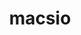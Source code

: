 ---
title: "macsio"
layout: cache
categories: [package, develop]
meta: {"versions": ["1.1"], "compilers": ["gcc@=11.3.0", "gcc@=11.4.0"], "oss": ["ubuntu22.04"], "platforms": ["linux"], "targets": ["x86_64_v3"], "stacks": ["root", "tutorial"], "num_specs": 30, "num_specs_by_stack": {"tutorial": 30, "root": 30}}
spec_details: [{"hash": "nfir63mur2ucbh3cugcigacayc6iz2jj", "compiler": "gcc@=11.3.0", "versions": ["1.1"], "os": "ubuntu22.04", "platform": "linux", "target": "x86_64_v3", "variants": ["build_system=cmake", "build_type=Release", "~exodus", "generator=make", "~hdf5", "~ipo", "+mpi", "patches=59479b9", "+pdb", "+scr", "~silo", "~szip", "~typhonio", "~zfp", "~zlib"], "stacks": ["tutorial", "root"], "size": "-", "tarball": "https://binaries.spack.io/develop/build_cache/linux-ubuntu22.04-x86_64_v3/gcc-11.3.0/macsio-1.1/linux-ubuntu22.04-x86_64_v3-gcc-11.3.0-macsio-1.1-nfir63mur2ucbh3cugcigacayc6iz2jj.spack"}, {"hash": "dj6nzdv2nbywrlusi44tcknlww46zc3o", "compiler": "gcc@=11.3.0", "versions": ["1.1"], "os": "ubuntu22.04", "platform": "linux", "target": "x86_64_v3", "variants": ["build_system=cmake", "build_type=Release", "~exodus", "generator=make", "~hdf5", "~ipo", "+mpi", "patches=59479b9", "+pdb", "+scr", "~silo", "~szip", "~typhonio", "~zfp", "~zlib"], "stacks": ["tutorial", "root"], "size": "-", "tarball": "https://binaries.spack.io/develop/build_cache/linux-ubuntu22.04-x86_64_v3/gcc-11.3.0/macsio-1.1/linux-ubuntu22.04-x86_64_v3-gcc-11.3.0-macsio-1.1-dj6nzdv2nbywrlusi44tcknlww46zc3o.spack"}, {"hash": "lamwv7z5vgsp5veswaflfgmz5arto6v2", "compiler": "gcc@=11.3.0", "versions": ["1.1"], "os": "ubuntu22.04", "platform": "linux", "target": "x86_64_v3", "variants": ["build_system=cmake", "build_type=Release", "~exodus", "generator=make", "~hdf5", "~ipo", "+mpi", "patches=59479b9", "+pdb", "+scr", "~silo", "~szip", "~typhonio", "~zfp", "~zlib"], "stacks": ["tutorial", "root"], "size": "-", "tarball": "https://binaries.spack.io/develop/build_cache/linux-ubuntu22.04-x86_64_v3/gcc-11.3.0/macsio-1.1/linux-ubuntu22.04-x86_64_v3-gcc-11.3.0-macsio-1.1-lamwv7z5vgsp5veswaflfgmz5arto6v2.spack"}, {"hash": "hj5srv5cmojnutwed73s5aclcxr4mv2b", "compiler": "gcc@=11.3.0", "versions": ["1.1"], "os": "ubuntu22.04", "platform": "linux", "target": "x86_64_v3", "variants": ["build_system=cmake", "build_type=Release", "~exodus", "generator=make", "~hdf5", "~ipo", "+mpi", "patches=59479b9", "+pdb", "+scr", "~silo", "~szip", "~typhonio", "~zfp", "~zlib"], "stacks": ["tutorial", "root"], "size": "-", "tarball": "https://binaries.spack.io/develop/build_cache/linux-ubuntu22.04-x86_64_v3/gcc-11.3.0/macsio-1.1/linux-ubuntu22.04-x86_64_v3-gcc-11.3.0-macsio-1.1-hj5srv5cmojnutwed73s5aclcxr4mv2b.spack"}, {"hash": "dlgfuvstug4q6rjfe6loz3jqxepi2goo", "compiler": "gcc@=11.3.0", "versions": ["1.1"], "os": "ubuntu22.04", "platform": "linux", "target": "x86_64_v3", "variants": ["build_system=cmake", "build_type=Release", "~exodus", "generator=make", "~hdf5", "~ipo", "+mpi", "patches=59479b9", "+pdb", "+scr", "~silo", "~szip", "~typhonio", "~zfp", "~zlib"], "stacks": ["tutorial", "root"], "size": "-", "tarball": "https://binaries.spack.io/develop/build_cache/linux-ubuntu22.04-x86_64_v3/gcc-11.3.0/macsio-1.1/linux-ubuntu22.04-x86_64_v3-gcc-11.3.0-macsio-1.1-dlgfuvstug4q6rjfe6loz3jqxepi2goo.spack"}, {"hash": "3cxb4y3btnbvbyn562cyyh72bn3nxs4p", "compiler": "gcc@=11.3.0", "versions": ["1.1"], "os": "ubuntu22.04", "platform": "linux", "target": "x86_64_v3", "variants": ["build_system=cmake", "build_type=Release", "~exodus", "generator=make", "~hdf5", "~ipo", "+mpi", "patches=59479b9", "+pdb", "+scr", "~silo", "~szip", "~typhonio", "~zfp", "~zlib"], "stacks": ["tutorial", "root"], "size": "-", "tarball": "https://binaries.spack.io/develop/build_cache/linux-ubuntu22.04-x86_64_v3/gcc-11.3.0/macsio-1.1/linux-ubuntu22.04-x86_64_v3-gcc-11.3.0-macsio-1.1-3cxb4y3btnbvbyn562cyyh72bn3nxs4p.spack"}, {"hash": "l2itwg7oz2ov57iekzwj4syt4s5xao74", "compiler": "gcc@=11.3.0", "versions": ["1.1"], "os": "ubuntu22.04", "platform": "linux", "target": "x86_64_v3", "variants": ["build_system=cmake", "build_type=Release", "~exodus", "generator=make", "~hdf5", "~ipo", "+mpi", "patches=59479b9", "+pdb", "+scr", "~silo", "~szip", "~typhonio", "~zfp", "~zlib"], "stacks": ["tutorial", "root"], "size": "-", "tarball": "https://binaries.spack.io/develop/build_cache/linux-ubuntu22.04-x86_64_v3/gcc-11.3.0/macsio-1.1/linux-ubuntu22.04-x86_64_v3-gcc-11.3.0-macsio-1.1-l2itwg7oz2ov57iekzwj4syt4s5xao74.spack"}, {"hash": "lkfmyq3njnn5awu5q3hnbpzqu5dcqn5l", "compiler": "gcc@=11.3.0", "versions": ["1.1"], "os": "ubuntu22.04", "platform": "linux", "target": "x86_64_v3", "variants": ["build_system=cmake", "build_type=Release", "~exodus", "generator=make", "~hdf5", "~ipo", "+mpi", "patches=59479b9", "+pdb", "+scr", "~silo", "~szip", "~typhonio", "~zfp", "~zlib"], "stacks": ["tutorial", "root"], "size": "-", "tarball": "https://binaries.spack.io/develop/build_cache/linux-ubuntu22.04-x86_64_v3/gcc-11.3.0/macsio-1.1/linux-ubuntu22.04-x86_64_v3-gcc-11.3.0-macsio-1.1-lkfmyq3njnn5awu5q3hnbpzqu5dcqn5l.spack"}, {"hash": "qolfmf5dwcoih6zbkrvdmkmqorddwsyx", "compiler": "gcc@=11.3.0", "versions": ["1.1"], "os": "ubuntu22.04", "platform": "linux", "target": "x86_64_v3", "variants": ["build_system=cmake", "build_type=Release", "~exodus", "generator=make", "~hdf5", "~ipo", "+mpi", "patches=59479b9", "+pdb", "+scr", "~silo", "~szip", "~typhonio", "~zfp", "~zlib"], "stacks": ["tutorial", "root"], "size": "-", "tarball": "https://binaries.spack.io/develop/build_cache/linux-ubuntu22.04-x86_64_v3/gcc-11.3.0/macsio-1.1/linux-ubuntu22.04-x86_64_v3-gcc-11.3.0-macsio-1.1-qolfmf5dwcoih6zbkrvdmkmqorddwsyx.spack"}, {"hash": "bbdhqbdmxphisjug4ivonbcan3vzn6f2", "compiler": "gcc@=11.3.0", "versions": ["1.1"], "os": "ubuntu22.04", "platform": "linux", "target": "x86_64_v3", "variants": ["build_system=cmake", "build_type=Release", "~exodus", "generator=make", "~hdf5", "~ipo", "+mpi", "patches=59479b9", "+pdb", "+scr", "~silo", "~szip", "~typhonio", "~zfp", "~zlib"], "stacks": ["tutorial", "root"], "size": "-", "tarball": "https://binaries.spack.io/develop/build_cache/linux-ubuntu22.04-x86_64_v3/gcc-11.3.0/macsio-1.1/linux-ubuntu22.04-x86_64_v3-gcc-11.3.0-macsio-1.1-bbdhqbdmxphisjug4ivonbcan3vzn6f2.spack"}, {"hash": "5uyusewaxj3henxmxzycvzkpdkcf4lkr", "compiler": "gcc@=11.3.0", "versions": ["1.1"], "os": "ubuntu22.04", "platform": "linux", "target": "x86_64_v3", "variants": ["build_system=cmake", "build_type=Release", "~exodus", "generator=make", "~hdf5", "~ipo", "+mpi", "patches=59479b9", "+pdb", "+scr", "~silo", "~szip", "~typhonio", "~zfp", "~zlib"], "stacks": ["tutorial", "root"], "size": "-", "tarball": "https://binaries.spack.io/develop/build_cache/linux-ubuntu22.04-x86_64_v3/gcc-11.3.0/macsio-1.1/linux-ubuntu22.04-x86_64_v3-gcc-11.3.0-macsio-1.1-5uyusewaxj3henxmxzycvzkpdkcf4lkr.spack"}, {"hash": "ehloauj7vv4afmijwpjrvc5hb52uqmjj", "compiler": "gcc@=11.3.0", "versions": ["1.1"], "os": "ubuntu22.04", "platform": "linux", "target": "x86_64_v3", "variants": ["build_system=cmake", "build_type=Release", "~exodus", "generator=make", "~hdf5", "~ipo", "+mpi", "patches=59479b9", "+pdb", "+scr", "~silo", "~szip", "~typhonio", "~zfp", "~zlib"], "stacks": ["tutorial", "root"], "size": "-", "tarball": "https://binaries.spack.io/develop/build_cache/linux-ubuntu22.04-x86_64_v3/gcc-11.3.0/macsio-1.1/linux-ubuntu22.04-x86_64_v3-gcc-11.3.0-macsio-1.1-ehloauj7vv4afmijwpjrvc5hb52uqmjj.spack"}, {"hash": "z3r3kqx5vdrerqagkrmhhqzzt73qc3rs", "compiler": "gcc@=11.3.0", "versions": ["1.1"], "os": "ubuntu22.04", "platform": "linux", "target": "x86_64_v3", "variants": ["build_system=cmake", "build_type=Release", "~exodus", "generator=make", "~hdf5", "~ipo", "+mpi", "patches=59479b9", "+pdb", "+scr", "~silo", "~szip", "~typhonio", "~zfp", "~zlib"], "stacks": ["tutorial", "root"], "size": "-", "tarball": "https://binaries.spack.io/develop/build_cache/linux-ubuntu22.04-x86_64_v3/gcc-11.3.0/macsio-1.1/linux-ubuntu22.04-x86_64_v3-gcc-11.3.0-macsio-1.1-z3r3kqx5vdrerqagkrmhhqzzt73qc3rs.spack"}, {"hash": "u2ebwgrocvihejt52lp7ncuq7jjjiono", "compiler": "gcc@=11.3.0", "versions": ["1.1"], "os": "ubuntu22.04", "platform": "linux", "target": "x86_64_v3", "variants": ["build_system=cmake", "build_type=Release", "~exodus", "generator=make", "~hdf5", "~ipo", "+mpi", "patches=59479b9", "+pdb", "+scr", "~silo", "~szip", "~typhonio", "~zfp", "~zlib"], "stacks": ["tutorial", "root"], "size": "-", "tarball": "https://binaries.spack.io/develop/build_cache/linux-ubuntu22.04-x86_64_v3/gcc-11.3.0/macsio-1.1/linux-ubuntu22.04-x86_64_v3-gcc-11.3.0-macsio-1.1-u2ebwgrocvihejt52lp7ncuq7jjjiono.spack"}, {"hash": "empxzf6gzouwufs4tm6wpmbkhk27lt7k", "compiler": "gcc@=11.3.0", "versions": ["1.1"], "os": "ubuntu22.04", "platform": "linux", "target": "x86_64_v3", "variants": ["build_system=cmake", "build_type=Release", "~exodus", "generator=make", "~hdf5", "~ipo", "+mpi", "patches=59479b9", "+pdb", "+scr", "~silo", "~szip", "~typhonio", "~zfp", "~zlib"], "stacks": ["tutorial", "root"], "size": "-", "tarball": "https://binaries.spack.io/develop/build_cache/linux-ubuntu22.04-x86_64_v3/gcc-11.3.0/macsio-1.1/linux-ubuntu22.04-x86_64_v3-gcc-11.3.0-macsio-1.1-empxzf6gzouwufs4tm6wpmbkhk27lt7k.spack"}, {"hash": "zlm5eakuuzfzp5cgrwkzb4cf3fu7yfti", "compiler": "gcc@=11.3.0", "versions": ["1.1"], "os": "ubuntu22.04", "platform": "linux", "target": "x86_64_v3", "variants": ["build_system=cmake", "build_type=Release", "~exodus", "generator=make", "~hdf5", "~ipo", "+mpi", "patches=59479b9", "+pdb", "+scr", "~silo", "~szip", "~typhonio", "~zfp", "~zlib"], "stacks": ["tutorial", "root"], "size": "-", "tarball": "https://binaries.spack.io/develop/build_cache/linux-ubuntu22.04-x86_64_v3/gcc-11.3.0/macsio-1.1/linux-ubuntu22.04-x86_64_v3-gcc-11.3.0-macsio-1.1-zlm5eakuuzfzp5cgrwkzb4cf3fu7yfti.spack"}, {"hash": "zy2jzv62aths26zknhe3kzhm3vsvy6ws", "compiler": "gcc@=11.3.0", "versions": ["1.1"], "os": "ubuntu22.04", "platform": "linux", "target": "x86_64_v3", "variants": ["build_system=cmake", "build_type=Release", "~exodus", "generator=make", "~hdf5", "~ipo", "+mpi", "patches=59479b9", "+pdb", "+scr", "~silo", "~szip", "~typhonio", "~zfp", "~zlib"], "stacks": ["tutorial", "root"], "size": "-", "tarball": "https://binaries.spack.io/develop/build_cache/linux-ubuntu22.04-x86_64_v3/gcc-11.3.0/macsio-1.1/linux-ubuntu22.04-x86_64_v3-gcc-11.3.0-macsio-1.1-zy2jzv62aths26zknhe3kzhm3vsvy6ws.spack"}, {"hash": "re3zqvh27lsiplvskqlzwxoqolt2zyyx", "compiler": "gcc@=11.3.0", "versions": ["1.1"], "os": "ubuntu22.04", "platform": "linux", "target": "x86_64_v3", "variants": ["build_system=cmake", "build_type=Release", "~exodus", "generator=make", "~hdf5", "~ipo", "+mpi", "patches=59479b9", "+pdb", "+scr", "~silo", "~szip", "~typhonio", "~zfp", "~zlib"], "stacks": ["tutorial", "root"], "size": "-", "tarball": "https://binaries.spack.io/develop/build_cache/linux-ubuntu22.04-x86_64_v3/gcc-11.3.0/macsio-1.1/linux-ubuntu22.04-x86_64_v3-gcc-11.3.0-macsio-1.1-re3zqvh27lsiplvskqlzwxoqolt2zyyx.spack"}, {"hash": "erjzhgga6vrciut7o7t37ashct6zrbiy", "compiler": "gcc@=11.4.0", "versions": ["1.1"], "os": "ubuntu22.04", "platform": "linux", "target": "x86_64_v3", "variants": ["build_system=cmake", "build_type=Release", "~exodus", "generator=make", "~hdf5", "~ipo", "+mpi", "patches=59479b9", "+pdb", "+scr", "~silo", "~szip", "~typhonio", "~zfp", "~zlib"], "stacks": ["tutorial", "root"], "size": "-", "tarball": "https://binaries.spack.io/develop/build_cache/linux-ubuntu22.04-x86_64_v3/gcc-11.4.0/macsio-1.1/linux-ubuntu22.04-x86_64_v3-gcc-11.4.0-macsio-1.1-erjzhgga6vrciut7o7t37ashct6zrbiy.spack"}, {"hash": "aybnqaqpjpnih4upkgr53p4wr2aplpus", "compiler": "gcc@=11.4.0", "versions": ["1.1"], "os": "ubuntu22.04", "platform": "linux", "target": "x86_64_v3", "variants": ["build_system=cmake", "build_type=Release", "~exodus", "generator=make", "~hdf5", "~ipo", "+mpi", "patches=59479b9", "+pdb", "+scr", "~silo", "~szip", "~typhonio", "~zfp", "~zlib"], "stacks": ["tutorial", "root"], "size": "-", "tarball": "https://binaries.spack.io/develop/build_cache/linux-ubuntu22.04-x86_64_v3/gcc-11.4.0/macsio-1.1/linux-ubuntu22.04-x86_64_v3-gcc-11.4.0-macsio-1.1-aybnqaqpjpnih4upkgr53p4wr2aplpus.spack"}, {"hash": "4ea47booroakn7sdc3a2tam3auicbq2n", "compiler": "gcc@=11.4.0", "versions": ["1.1"], "os": "ubuntu22.04", "platform": "linux", "target": "x86_64_v3", "variants": ["build_system=cmake", "build_type=Release", "~exodus", "generator=make", "~hdf5", "~ipo", "+mpi", "patches=59479b9", "+pdb", "+scr", "~silo", "~szip", "~typhonio", "~zfp", "~zlib"], "stacks": ["tutorial", "root"], "size": "-", "tarball": "https://binaries.spack.io/develop/build_cache/linux-ubuntu22.04-x86_64_v3/gcc-11.4.0/macsio-1.1/linux-ubuntu22.04-x86_64_v3-gcc-11.4.0-macsio-1.1-4ea47booroakn7sdc3a2tam3auicbq2n.spack"}, {"hash": "xlytqbhrxyavmvolrk7au5bsgywyb772", "compiler": "gcc@=11.4.0", "versions": ["1.1"], "os": "ubuntu22.04", "platform": "linux", "target": "x86_64_v3", "variants": ["build_system=cmake", "build_type=Release", "~exodus", "generator=make", "~hdf5", "~ipo", "+mpi", "patches=59479b9", "+pdb", "+scr", "~silo", "~szip", "~typhonio", "~zfp", "~zlib"], "stacks": ["tutorial", "root"], "size": "-", "tarball": "https://binaries.spack.io/develop/build_cache/linux-ubuntu22.04-x86_64_v3/gcc-11.4.0/macsio-1.1/linux-ubuntu22.04-x86_64_v3-gcc-11.4.0-macsio-1.1-xlytqbhrxyavmvolrk7au5bsgywyb772.spack"}, {"hash": "4kxa45fj3lgulvbzjeflc4v6xxaolxxu", "compiler": "gcc@=11.4.0", "versions": ["1.1"], "os": "ubuntu22.04", "platform": "linux", "target": "x86_64_v3", "variants": ["build_system=cmake", "build_type=Release", "~exodus", "generator=make", "~hdf5", "~ipo", "+mpi", "patches=59479b9", "+pdb", "+scr", "~silo", "~szip", "~typhonio", "~zfp", "~zlib"], "stacks": ["tutorial", "root"], "size": "-", "tarball": "https://binaries.spack.io/develop/build_cache/linux-ubuntu22.04-x86_64_v3/gcc-11.4.0/macsio-1.1/linux-ubuntu22.04-x86_64_v3-gcc-11.4.0-macsio-1.1-4kxa45fj3lgulvbzjeflc4v6xxaolxxu.spack"}, {"hash": "oogq5ackrxfv4hayiffv2xaesvrvasl2", "compiler": "gcc@=11.4.0", "versions": ["1.1"], "os": "ubuntu22.04", "platform": "linux", "target": "x86_64_v3", "variants": ["build_system=cmake", "build_type=Release", "~exodus", "generator=make", "~hdf5", "~ipo", "+mpi", "patches=59479b9", "+pdb", "+scr", "~silo", "~szip", "~typhonio", "~zfp", "~zlib"], "stacks": ["tutorial", "root"], "size": "-", "tarball": "https://binaries.spack.io/develop/build_cache/linux-ubuntu22.04-x86_64_v3/gcc-11.4.0/macsio-1.1/linux-ubuntu22.04-x86_64_v3-gcc-11.4.0-macsio-1.1-oogq5ackrxfv4hayiffv2xaesvrvasl2.spack"}, {"hash": "n2ge4hoffhljl5y7qqs5ejqax5j7juck", "compiler": "gcc@=11.4.0", "versions": ["1.1"], "os": "ubuntu22.04", "platform": "linux", "target": "x86_64_v3", "variants": ["build_system=cmake", "build_type=Release", "~exodus", "generator=make", "~hdf5", "~ipo", "+mpi", "patches=59479b9", "+pdb", "+scr", "~silo", "~szip", "~typhonio", "~zfp", "~zlib"], "stacks": ["tutorial", "root"], "size": "-", "tarball": "https://binaries.spack.io/develop/build_cache/linux-ubuntu22.04-x86_64_v3/gcc-11.4.0/macsio-1.1/linux-ubuntu22.04-x86_64_v3-gcc-11.4.0-macsio-1.1-n2ge4hoffhljl5y7qqs5ejqax5j7juck.spack"}, {"hash": "vbnsg3f5fyf25zmnwyrzkicmcet5uljb", "compiler": "gcc@=11.4.0", "versions": ["1.1"], "os": "ubuntu22.04", "platform": "linux", "target": "x86_64_v3", "variants": ["build_system=cmake", "build_type=Release", "~exodus", "generator=make", "~hdf5", "~ipo", "+mpi", "patches=59479b9", "+pdb", "+scr", "~silo", "~szip", "~typhonio", "~zfp", "~zlib"], "stacks": ["tutorial", "root"], "size": "-", "tarball": "https://binaries.spack.io/develop/build_cache/linux-ubuntu22.04-x86_64_v3/gcc-11.4.0/macsio-1.1/linux-ubuntu22.04-x86_64_v3-gcc-11.4.0-macsio-1.1-vbnsg3f5fyf25zmnwyrzkicmcet5uljb.spack"}, {"hash": "zivp7wm4bs4hczdj46d3jiiljheqczcc", "compiler": "gcc@=11.4.0", "versions": ["1.1"], "os": "ubuntu22.04", "platform": "linux", "target": "x86_64_v3", "variants": ["build_system=cmake", "build_type=Release", "~exodus", "generator=make", "~hdf5", "~ipo", "+mpi", "patches=59479b9", "+pdb", "+scr", "~silo", "~szip", "~typhonio", "~zfp", "~zlib"], "stacks": ["tutorial", "root"], "size": "-", "tarball": "https://binaries.spack.io/develop/build_cache/linux-ubuntu22.04-x86_64_v3/gcc-11.4.0/macsio-1.1/linux-ubuntu22.04-x86_64_v3-gcc-11.4.0-macsio-1.1-zivp7wm4bs4hczdj46d3jiiljheqczcc.spack"}, {"hash": "nzrsdhripriypjrjjhjzgjk6xncpebbr", "compiler": "gcc@=11.4.0", "versions": ["1.1"], "os": "ubuntu22.04", "platform": "linux", "target": "x86_64_v3", "variants": ["build_system=cmake", "build_type=Release", "~exodus", "generator=make", "~hdf5", "~ipo", "+mpi", "patches=59479b9", "+pdb", "+scr", "~silo", "~szip", "~typhonio", "~zfp", "~zlib"], "stacks": ["tutorial", "root"], "size": "-", "tarball": "https://binaries.spack.io/develop/build_cache/linux-ubuntu22.04-x86_64_v3/gcc-11.4.0/macsio-1.1/linux-ubuntu22.04-x86_64_v3-gcc-11.4.0-macsio-1.1-nzrsdhripriypjrjjhjzgjk6xncpebbr.spack"}, {"hash": "yyqnxb2fmw2ssyjajuybftbe4qp2zukx", "compiler": "gcc@=11.4.0", "versions": ["1.1"], "os": "ubuntu22.04", "platform": "linux", "target": "x86_64_v3", "variants": ["build_system=cmake", "build_type=Release", "~exodus", "generator=make", "~hdf5", "~ipo", "+mpi", "patches=59479b9", "+pdb", "+scr", "~silo", "~szip", "~typhonio", "~zfp", "~zlib"], "stacks": ["tutorial", "root"], "size": "-", "tarball": "https://binaries.spack.io/develop/build_cache/linux-ubuntu22.04-x86_64_v3/gcc-11.4.0/macsio-1.1/linux-ubuntu22.04-x86_64_v3-gcc-11.4.0-macsio-1.1-yyqnxb2fmw2ssyjajuybftbe4qp2zukx.spack"}, {"hash": "upd6qgtzuftvmclxpxsjqub53jvpautv", "compiler": "gcc@=11.4.0", "versions": ["1.1"], "os": "ubuntu22.04", "platform": "linux", "target": "x86_64_v3", "variants": ["build_system=cmake", "build_type=Release", "~exodus", "generator=make", "~hdf5", "~ipo", "+mpi", "patches=59479b9", "+pdb", "+scr", "~silo", "~szip", "~typhonio", "~zfp", "~zlib"], "stacks": ["tutorial", "root"], "size": "-", "tarball": "https://binaries.spack.io/develop/build_cache/linux-ubuntu22.04-x86_64_v3/gcc-11.4.0/macsio-1.1/linux-ubuntu22.04-x86_64_v3-gcc-11.4.0-macsio-1.1-upd6qgtzuftvmclxpxsjqub53jvpautv.spack"}]
---